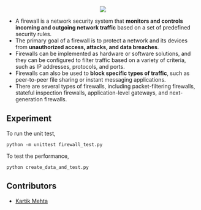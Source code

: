 <p align="center">
  <img src="https://user-images.githubusercontent.com/77505989/221367003-d115f5ba-87a4-4845-9faa-22bdddcb8df9.png" />
</p>
<!-- A simple firewall model that filters packets based on direction, protocol, port and ip address -->

<!-- I implemented the Firewall class in "firewall.py", and also wrote a unit test file in "firewall_test.py". Note that the unittest would
load the file "fw.csv" as the dataset. -->

- A firewall is a network security system that **monitors and controls incoming and outgoing network traffic** based on a set of predefined security rules.
- The primary goal of a firewall is to protect a network and its devices from **unauthorized access, attacks, and data breaches**.
- Firewalls can be implemented as hardware or software solutions, and they can be configured to filter traffic based on a variety of criteria, such as IP addresses, protocols, and ports.
- Firewalls can also be used to **block specific types of traffic**, such as peer-to-peer file sharing or instant messaging applications.
- There are several types of firewalls, including packet-filtering firewalls, stateful inspection firewalls, application-level gateways, and next-generation firewalls.

## Experiment

To run the unit test,
```
python -m unittest firewall_test.py
```
<!-- To test the performance, I also create another file "create_data_and_test.py", which randomly create 1M rules. Then it loads the data with firewall and then run query test. After loading and processing the dataset, it works quickly. In my PC, the loading time is 10s, and the average query time is less than 0.05ms. -->

To test the performance,
```
python create_data_and_test.py
```
<!-- ## Discussion:
### My approach:
A naive solution is to store all rules as a table. For each query, we just iterate through it to check whether it matches.
My approach is simple and similar. I store all port and ip ranges of the same direction and protocol in a list, so there are 4 lists.
Both time and space complexity is O(N). Although the time complexity is still O(N), if the data distribution is somewhat uniform, the query time can be a quarter of the original one.

### Better approach:
1. We can easily come up with O(1) time solution for each query. That is create and query a 2D table for ports and ip ranges. For the corresponding rule, we just fill all entries as 1. However, it's impracticable since it requires a lot of space (2**32)*(65536), and the initialization time is also intractable.
2. Another method I tried is to create a list of port legnth 65536. Each port map to a list of sorted and processed ip ranges. Then, for a given query, I first use the port number to find the sorted ip list and perform binary search to find the ip address. Time complexity is
O(logN). However, the performance of this method is not good since the space O(65536)*O(N) may still be a problem when N becomes 1 million.
3. The final method may be interval tree. We can use ip address as interval, and port as the associated data. Then, for each query, we first find all the associated ip intervals and check all the corresponding ports. It's still O(N), but search space is much smaller.
-->

## Contributors
- [Kartik Mehta](https://github.com/kartikmehta8)
